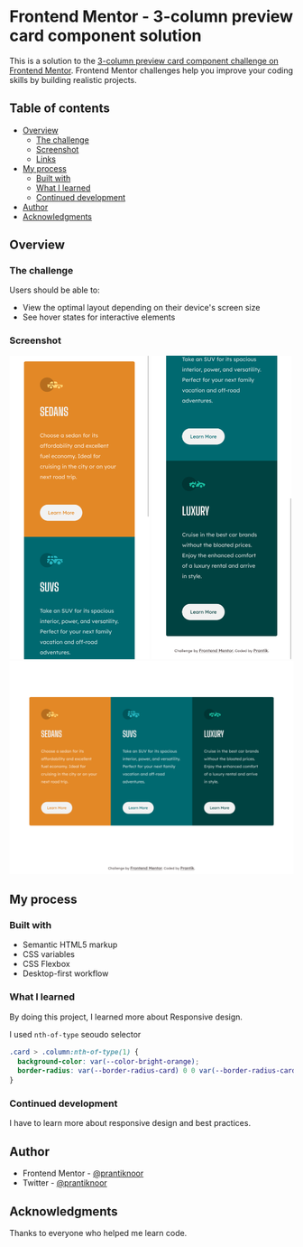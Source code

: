 # Frontend Mentor - 3-column preview card component solution

This is a solution to the [3-column preview card component challenge on Frontend Mentor](https://www.frontendmentor.io/challenges/3column-preview-card-component-pH92eAR2-). Frontend Mentor challenges help you improve your coding skills by building realistic projects. 

## Table of contents

- [Overview](#overview)
  - [The challenge](#the-challenge)
  - [Screenshot](#screenshot)
  - [Links](#links)
- [My process](#my-process)
  - [Built with](#built-with)
  - [What I learned](#what-i-learned)
  - [Continued development](#continued-development)
- [Author](#author)
- [Acknowledgments](#acknowledgments)


## Overview

### The challenge

Users should be able to:

- View the optimal layout depending on their device's screen size
- See hover states for interactive elements

### Screenshot

<img src="screenshots/ss-mobile-part1.png" width="49.3%"/> 
<img src="screenshots/ss-mobile-part2.png" width="49.3%"/>
<img src="screenshots/ss-desktop.png">


<!-- ### Links

- Solution URL: [Add solution URL here](https://your-solution-url.com)
- Live Site URL: [Add live site URL here](https://your-live-site-url.com) -->

## My process

### Built with

- Semantic HTML5 markup
- CSS variables
- CSS Flexbox
- Desktop-first workflow


### What I learned

By doing this project, I learned more about Responsive design.

I used `nth-of-type` seoudo selector

```css
.card > .column:nth-of-type(1) {
  background-color: var(--color-bright-orange);
  border-radius: var(--border-radius-card) 0 0 var(--border-radius-card);
}
```

### Continued development

I have to learn more about responsive design and best practices.

## Author

- Frontend Mentor - [@prantiknoor](https://www.frontendmentor.io/profile/prantiknoor)
- Twitter - [@prantiknoor](https://www.twitter.com/prantiknoor)


## Acknowledgments

Thanks to everyone who helped me learn code.